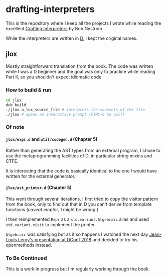 # drafting-interpreters

This is the repository where I keep all the projects I wrote while reading the
excellent [Crafting Interpreters](http://craftinginterpreters.com/) by Bob
Nystrom.

While the interpreters are written in [D](https://dlang.org), I kept the
original names.

## jlox

Mostly straightforward translation from the book. The code was written while I
was a D beginner and the goal was only to practice while reading Part II, so you
shouldn't expect idiomatic code.

### How to build & run

```sh
cd jlox
dub build
./jlox a_lox_source_file # interprets the contents of the file
./jlox # opens an interactive prompt (CTRL-C to quit)
```
### Of note

#### `jlox/expr.d` and `util/codegen.d` (Chapter 5)

Rather than generating the AST types from an external program, I chose to use the
metaprogramming facilities of D, in particular string mixins and CTFE.

It is interesting that the code is basically identical to the one I would have
written for the external generator.

#### `jlox/ast_printer.d` (Chapter 5)

This went through several iterations. I first tried to copy the visitor pattern
from the book, only to find out that in D you can't derive from template
functions (_caveat emptor_, I might be wrong.)

I then reimplemented `Expr` as a `std.variant.Algebraic` alias and used
`std.variant.visit` to implement the printer.

`Algebraic` was satisfying but as it so happens I watched the next day
[Jean-Louis Leroy's presentation at DConf
2018](https://dconf.org/2018/talks/leroy.html) and decided to try his
openmethods instead.

### To Be Continued

This is a work in progress but I'm regularly working through the book.
